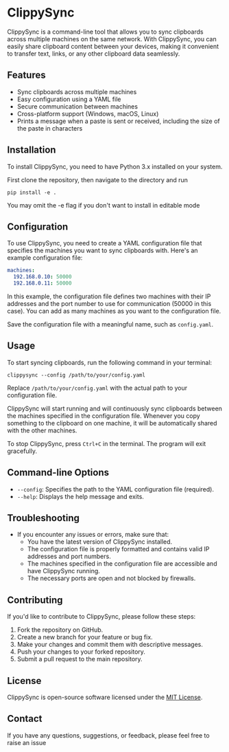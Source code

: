
# ClippySync

ClippySync is a command-line tool that allows you to sync clipboards across multiple machines on the same network. With ClippySync, you can easily share clipboard content between your devices, making it convenient to transfer text, links, or any other clipboard data seamlessly.

## Features

- Sync clipboards across multiple machines
- Easy configuration using a YAML file
- Secure communication between machines
- Cross-platform support (Windows, macOS, Linux)
- Prints a message when a paste is sent or received, including the size of the paste in characters

## Installation

To install ClippySync, you need to have Python 3.x installed on your system.

First clone the repository, then navigate to the directory and run

```
pip install -e .
```
You may omit the -e flag if you don't want to install in editable mode

## Configuration

To use ClippySync, you need to create a YAML configuration file that specifies the machines you want to sync clipboards with. Here's an example configuration file:

```yaml
machines:
  192.168.0.10: 50000
  192.168.0.11: 50000
```

In this example, the configuration file defines two machines with their IP addresses and the port number to use for communication (50000 in this case). You can add as many machines as you want to the configuration file.

Save the configuration file with a meaningful name, such as `config.yaml`.


## Usage

To start syncing clipboards, run the following command in your terminal:

```
clippysync --config /path/to/your/config.yaml
```

Replace `/path/to/your/config.yaml` with the actual path to your configuration file.

ClippySync will start running and will continuously sync clipboards between the machines specified in the configuration file. Whenever you copy something to the clipboard on one machine, it will be automatically shared with the other machines.

To stop ClippySync, press `Ctrl+C` in the terminal. The program will exit gracefully.

## Command-line Options

- `--config`: Specifies the path to the YAML configuration file (required).
- `--help`: Displays the help message and exits.

## Troubleshooting

- If you encounter any issues or errors, make sure that:
  - You have the latest version of ClippySync installed.
  - The configuration file is properly formatted and contains valid IP addresses and port numbers.
  - The machines specified in the configuration file are accessible and have ClippySync running.
  - The necessary ports are open and not blocked by firewalls.

## Contributing

If you'd like to contribute to ClippySync, please follow these steps:

1. Fork the repository on GitHub.
2. Create a new branch for your feature or bug fix.
3. Make your changes and commit them with descriptive messages.
4. Push your changes to your forked repository.
5. Submit a pull request to the main repository.

## License

ClippySync is open-source software licensed under the [MIT License](https://opensource.org/licenses/MIT).

## Contact

If you have any questions, suggestions, or feedback, please feel free to raise an issue
